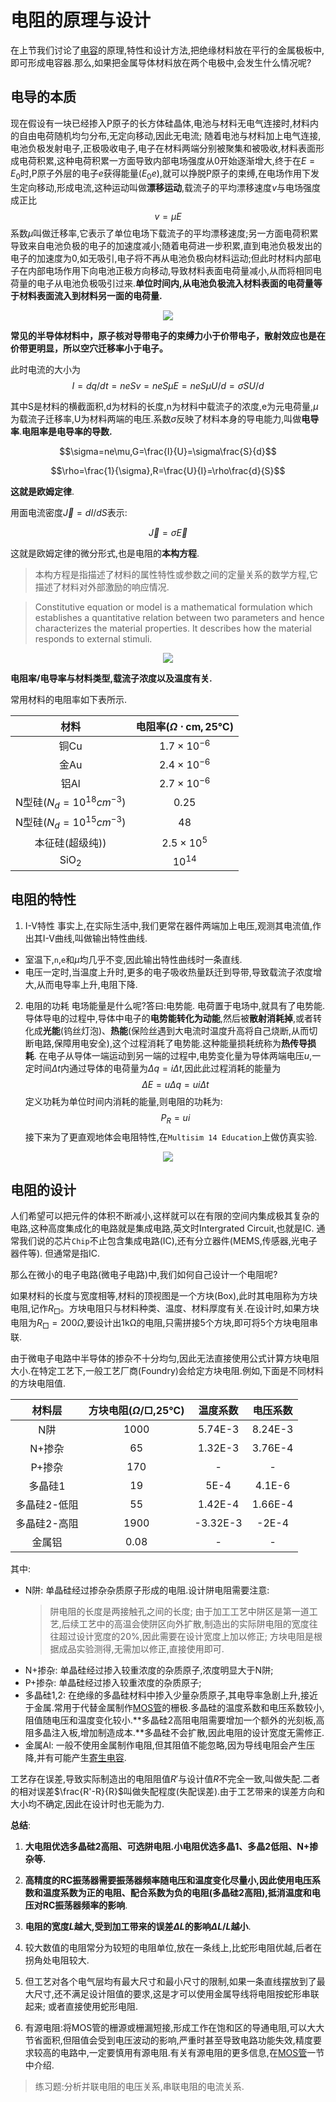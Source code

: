 # 电阻的原理与设计

在上节我们讨论了[电容](2_Cap.html)的原理,特性和设计方法,把绝缘材料放在平行的金属极板中,即可形成电容器.那么,如果把金属导体材料放在两个电极中,会发生什么情况呢?

## 电导的本质

现在假设有一块已经掺入P原子的长方体硅晶体,电池与材料无电气连接时,材料内的自由电荷随机均匀分布,无定向移动,因此无电流; 
随着电池与材料加上电气连接,电池负极发射电子,正极吸收电子,电子在材料两端分别被聚集和被吸收,材料表面形成电荷积累,这种电荷积累一方面导致内部电场强度从0开始逐渐增大,终于在$E=E_{0}$时,P原子外层的电子$e$获得能量($E_{0}e$),就可以挣脱P原子的束缚,在电场作用下发生定向移动,形成电流,这种运动叫做**漂移运动**,载流子的平均漂移速度$v$与电场强度成正比
$$v=\mu E$$
系数$\mu$叫做迁移率,它表示了单位电场下载流子的平均漂移速度;另一方面电荷积累导致来自电池负极的电子的加速度减小;随着电荷进一步积累,直到电池负极发出的电子的加速度为0,如无吸引,电子将不再从电池负极向材料运动;但此时材料内部电子在内部电场作用下向电池正极方向移动,导致材料表面电荷量减小,从而将相同电荷量的电子从电池负极吸引过来.**单位时间内,从电池负极流入材料表面的电荷量等于材料表面流入到材料另一面的电荷量.** 

<div align="center"><img src="./res/Res3.gif"></div>

**常见的半导体材料中，原子核对导带电子的束缚力小于价带电子，散射效应也是在价带更明显，所以空穴迁移率小于电子。**

此时电流的大小为
$$I=dq/dt=neSv=neS\mu E=neS\mu U/d=\sigma SU/d$$



其中S是材料的横截面积,d为材料的长度,n为材料中载流子的浓度,e为元电荷量,$\mu$为载流子迁移率,U为材料两端的电压.系数$\sigma$反映了材料本身的导电能力,叫做**电导率**.**电阻率是电导率的导数.**

$$\sigma=ne\mu,G=\frac{I}{U}=\sigma\frac{S}{d}$$

$$\rho=\frac{1}{\sigma},R=\frac{U}{I}=\rho\frac{d}{S}$$

**这就是欧姆定律**.

用面电流密度$\vec{J}=dI/dS$表示:

$$\vec{J}=\sigma\vec{E}$$

这就是欧姆定律的微分形式,也是电阻的**本构方程**. 

> 本构方程是指描述了材料的属性特性或参数之间的定量关系的数学方程,它描述了材料对外部激励的响应情况.

> Constitutive equation or model is a mathematical formulation which establishes a quantitative relation between two parameters and hence characterizes the material properties. It describes how the material responds to external stimuli.


<div align="center"><img src="./res/Res1.jpg"></div>

**电阻率/电导率与材料类型,载流子浓度以及温度有关.**

常用材料的电阻率如下表所示.

|材料|电阻率($\Omega\cdot \text{cm},25 ℃$)|
|:-:|:-:|
|铜Cu|$1.7\times10^{-6}$|
|金Au|$2.4\times10^{-6}$|
|铝Al|$2.7\times10^{-6}$|
|N型硅($N_{d}=10^{18}cm^{-3}$)|0.25|
|N型硅($N_{d}=10^{15}cm^{-3}$)|48|
|本征硅(超级纯))|$2.5\times10^{5}$|
|$\mathrm{SiO}_{2}$|$10^{14}$|

## 电阻的特性
1. I-V特性
事实上,在实际生活中,我们更常在器件两端加上电压,观测其电流值,作出其I-V曲线,叫做输出特性曲线.
* 室温下,`n`,`e`和$\mu$均几乎不变,因此输出特性曲线时一条直线.
* 电压一定时,当温度上升时,更多的电子吸收热量跃迁到导带,导致载流子浓度增大,从而电导率上升,电阻下降.

2. 电阻的功耗
电场能量是什么呢?答曰:电势能. 电荷置于电场中,就具有了电势能.
导体导电的过程中,导体中电子的**电势能转化为动能**,然后被**散射消耗掉**,或者转化成**光能**(钨丝灯泡)、**热能**(保险丝遇到大电流时温度升高将自己烧断,从而切断电路,保障用电安全),这个过程消耗了电势能.这种能量损耗统称为**热传导损耗**.
在电子从导体一端运动到另一端的过程中,电势变化量为导体两端电压$u$,一定时间$\Delta t$内通过导体的电荷量为$\Delta q = i\Delta t$,因此此过程消耗的能量为
$$\Delta E=u\Delta q=ui\Delta t$$
定义功耗为单位时间内消耗的能量,则电阻的功耗为:
$$P_{R}=ui$$
接下来为了更直观地体会电阻特性,在`Multisim 14 Education`上做仿真实验.
<div align="center"><img src="./res/Res2.jpg"></div>

## 电阻的设计

人们希望可以把元件的体积不断减小,这样就可以在有限的空间内集成极其复杂的电路,这种高度集成化的电路就是集成电路,英文时Intergrated Circuit,也就是IC. 通常我们说的芯片`Chip`不止包含集成电路(IC),还有分立器件(MEMS,传感器,光电子器件等). 但通常是指IC.

那么在微小的电子电路(微电子电路)中,我们如何自己设计一个电阻呢?


如果材料的长度与宽度相等,材料的顶视图是一个方块(Box),此时其电阻称为方块电阻,记作$R_{\Box}$。方块电阻只与材料种类、温度、材料厚度有关.在设计时,如果方块电阻为$R_{\Box}=200\Omega$,要设计出$1\mathrm{k\Omega}$的电阻,只需拼接5个方块,即可将5个方块电阻串联.

由于微电子电路中半导体的掺杂不十分均匀,因此无法直接使用公式计算方块电阻大小.在特定工艺下,一般工艺厂商(Foundry)会给定方块电阻.例如,下面是不同材料的方块电阻值.

|材料层|方块电阻($\Omega/\Box,25 ℃$)|温度系数|电压系数|
|:-:|:-:|:-:|:-:|
|N阱|1000|5.74E-3|8.24E-3|
|N+掺杂|65|1.32E-3|3.76E-4|
|P+掺杂|170|-|-|
|多晶硅1|19|5E-4|4.1E-6|
|多晶硅2-低阻|55|1.42E-4|1.66E-4|
|多晶硅2-高阻|1900|-3.32E-3|-2E-4|
|金属铝|0.08|-|-|

其中:
* N阱: 单晶硅经过掺杂杂质原子形成的电阻.设计阱电阻需要注意:
  > 阱电阻的长度是两接触孔之间的长度;
  > 由于加工工艺中阱区是第一道工艺,后续工艺中的高温会使阱区向外扩散,制造出的实际阱电阻的宽度往往超过设计宽度的20%,因此需要在设计宽度上加以修正;
  > 方块电阻是根据成品实验测得,无需加以修正,直接使用即可.
* N+掺杂: 单晶硅经过掺入较重浓度的杂质原子,浓度明显大于N阱;
* P+掺杂: 单晶硅经过掺入较重浓度的杂质原子;
* 多晶硅1,2: 在绝缘的多晶硅材料中掺入少量杂质原子,其电导率急剧上升,接近于金属.常用于代替金属制作[MOS管](MOS.html)的栅极.多晶硅的温度系数和电压系数较小,阻值随电压和温度变化较小.**多晶硅2高阻电阻需要增加一个额外的光刻板,高阻多晶注入板,增加制造成本.**多晶硅不会扩散,因此电阻的设计宽度无需修正.
* 金属Al: 一般不使用金属制作电阻,但其阻值不能忽略,因为导线电阻会产生压降,并有可能产生[寄生电容](Cap.html).

工艺存在误差,导致实际制造出的电阻阻值$R'$与设计值$R$不完全一致,叫做失配.二者的相对误差$\frac{R'-R}{R}$叫做失配程度(失配误差).由于工艺带来的误差方向和大小均不确定,因此在设计时也无能为力.

**总结**:
1. **大电阻优选多晶硅2高阻、可选阱电阻.小电阻优选多晶1、多晶2低阻、N+掺杂等.**
2. **高精度的RC振荡器需要振荡器频率随电压和温度变化尽量小,因此使用电压系数和温度系数为正的电阻、配合系数为负的电阻(多晶硅2高阻),抵消温度和电压对RC振荡器频率的影响**.
3. **电阻的宽度$L$越大,受到加工带来的误差$\Delta L$的影响$\Delta L/L$越小**.
4. 较大数值的电阻常分为较短的电阻单位,放在一条线上,比蛇形电阻优越,后者在拐角处电阻较大.
5. 但工艺对各个电气层均有最大尺寸和最小尺寸的限制,如果一条直线摆放到了最大尺寸,还不满足设计阻值的要求,这是才可以使用金属导线将电阻按蛇形串联起来; 或者直接使用蛇形电阻.

6. 有源电阻:将MOS管的栅源或栅漏短接,形成工作在饱和区的导通电阻,可以大大节省面积,但阻值会受到电压波动的影响,严重时甚至导致电路功能失效,精度要求较高的电路中,一定要慎用有源电阻.有关有源电阻的更多信息,在[MOS管](MOS.html)一节中介绍.


> 练习题:分析并联电阻的电压关系,串联电阻的电流关系.